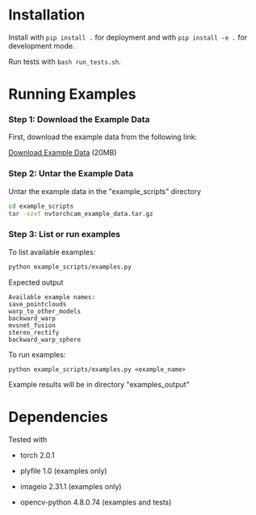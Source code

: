 # Installation

Install with `pip install .` for deployment and with `pip install -e .` for development mode.

Run tests with `bash run_tests.sh`.

# Running Examples

### Step 1: Download the Example Data

First, download the example data from the following link:

[Download Example Data](https://drive.google.com/file/d/1m67Lw0nWF8raE3NDQ8-jiecZkGB0mYoA/view?usp=drive_link) (20MB)

### Step 2: Untar the Example Data

Untar the example data in the "example_scripts" directory

```bash
cd example_scripts
tar -xzvf nvtorchcam_example_data.tar.gz
```

### Step 3: List or run examples

To list available examples:

```bash 
python example_scripts/examples.py
```
Expected output

```
Available example names:
save_pointclouds
warp_to_other_models
backward_warp
mvsnet_fusion
stereo_rectify
backward_warp_sphere
```

To run examples:
```
python example_scripts/examples.py <example_name>
```

Example results will be in directory "examples_output"

# Dependencies
Tested with

- torch                     2.0.1

- plyfile                   1.0 (examples only)

- imageio                   2.31.1 (examples only)

- opencv-python             4.8.0.74 (examples and tests)